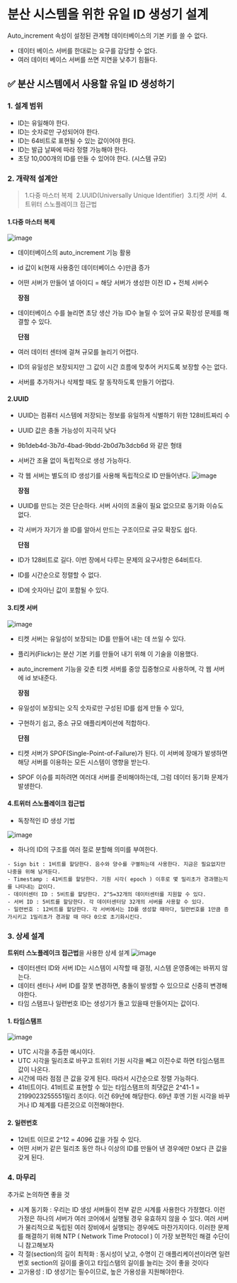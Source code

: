 
# 분산 시스템을 위한 유일 ID 생성기 설계
Auto_increment 속성이 설정된 관계형 데이터베이스의 기본 키를 쓸 수 없다.
- 데이터 베이스 서버를 한대로는 요구를 감당할 수 없다.
-  여러 데이터 베이스 서버를 쓰면 지연을 낮추기 힘들다.

## **✅ 분산 시스템에서 사용할 유일 ID 생성하기**

### 1. 설계 범위 
- ID는 유일해야 한다.
- ID는 숫자로만 구성되어야 한다.
- ID는 64비트로 표현될 수 있는 값이어야 한다.
- ID는 발급 날짜에 따라 정렬 가능해야 한다.
- 초당 10,000개의 ID를 만들 수 있어야 한다. (시스템 규모)

### 2. 개략적 설계안

> 1.다중 마스터 복제&nbsp;&nbsp;2.UUID(Universally Unique Identifier)&nbsp;&nbsp;3.티켓 서버&nbsp;&nbsp;4.트위터 스노플레이크 접근법

  #### 1.다중 마스터 복제
  ![image](https://github.com/user-attachments/assets/7cc45dea-b3ba-4720-8d9e-033498eaca82)
  - 데이터베이스의 auto_increment 기능 활용
  - id 값이 k(현재 사용중인 데이터베이스 수)만큼 증가
  - 어떤 서버가 만들어 낼 아이디 = 해당 서버가 생성한 이전 ID + 전체 서버수
    
    **장점**
  - 데이터베이스 수를 늘리면 초당 생산 가능 ID수 늘릴 수 있어 규모 확장성 문제를 해결할 수 있다.
    
    **단점**
  - 여러 데이터 센터에 걸쳐 규모를 늘리기 어렵다.
  - ID의 유일성은 보장되지만 그 값이 시간 흐름에 맞추어 커지도록 보장할 수는 없다.
  - 서버를 추가하거나 삭제할 때도 잘 동작하도록 만들기 어렵다.
    
  #### 2.UUID
  - UUID는 컴퓨터 시스템에 저장되는 정보를 유일하게 식별하기 위한 128비트짜리 수
  - UUID 값은 충돌 가능성이 지극히 낮다
  - 9b1deb4d-3b7d-4bad-9bdd-2b0d7b3dcb6d 와 같은 형태
  - 서버간 조율 없이 독립적으로 생성 가능하다.
  - 각 웹 서버는 별도의 ID 생성기를 사용해 독립적으로 ID 만들어낸다.
![image](https://github.com/user-attachments/assets/b47a7776-badb-4fa4-ae9e-498bde5493cd) 
 
    **장점**
  - UUID를 만드는 것은 단순하다. 서버 사이의 조율이 필요 없으므로 동기화 이슈도 없다.
  - 각 서버가 자기가 쓸 ID를 알아서 만드는 구조이므로 규모 확장도 쉽다.

    **단점**
  - ID가 128비트로 길다. 이번 장에서 다루는 문제의 요구사항은 64비트다.
  - ID를 시간순으로 정렬할 수 없다.
  - ID에 숫자아닌 값이 포함될 수 있다.

    
  #### 3.티켓 서버
  ![image](https://github.com/user-attachments/assets/1cc00fa5-1783-47bd-a586-355fc6dc3c85)

  - 티켓 서버는 유일성이 보장되는 ID를 만들어 내는 데 쓰일 수 있다.
  - 플리커(Flickr)는 분산 기본 키를 만들어 내기 위해 이 기술을 이용했다.
  - auto_increment 기능을 갖춘 티켓 서버를 중앙 집중형으로 사용하며, 각 웹 서버에 id 보내준다.

    **장점**
  - 유일성이 보장되는 오직 숫자로만 구성된 ID를 쉽게 만들 수 있다,
  - 구현하기 쉽고, 중소 규모 애플리케이션에 적합하다.

    **단점**
  - 티켓 서버가 SPOF(Single-Point-of-Failure)가 된다. 이 서버에 장애가 발생하면 해당 서버를 이용하는 모든 시스템이 영향을 받는다.
  - SPOF 이슈를 피하려면 여러대 서버를 준비해야하는데, 그럼 데이터 동기화 문제가 발생한다.


  #### 4.트위터 스노플레이크 접근법
  - 독창적인 ID 생성 기법

![image](https://github.com/user-attachments/assets/b62999dc-a7bf-413a-b22d-d56d9912b1dc)

  - 하나의 ID의 구조를 여러 절로 분할해 의미를 부여한다.
```
- Sign bit : 1비트를 할당한다. 음수와 양수를 구별하는데 사용한다. 지금은 필요없지만 나중을 위해 남겨둔다.
- Timestamp : 41비트를 할당한다. 기원 시각( epoch ) 이후로 몇 밀리초가 경과했는지를 나타내는 값이다.  
- 데이터센터 ID : 5비트를 할당한다. 2^5=32개의 데이터센터를 지원할 수 있다.
- 서버 ID : 5비트를 할당한다. 각 데이터센터당 32개의 서버를 사용할 수 있다.
- 일련번호 : 12비트를 할당한다. 각 서버에서는 ID를 생성할 때마다, 일련번호를 1만큼 증가시키고 1밀리초가 경과할 때 마다 0으로 초기화시킨다.
```
### 3. 상세 설계
**트위터 스노플레이크 접근법**을 사용한 상세 설계
![image](https://github.com/user-attachments/assets/cbc1b775-1ac8-4318-b86d-994b38f4f746)

- 데이터센터 ID와 서버 ID는 시스템이 시작할 때 결정, 시스템 운영중에는 바뀌지 않는다.
- 데이터 센터나 서버 ID를 잘못 변경하면, 충돌이 발생할 수 있으므로 신중히 변경해야한다.
- 타임 스탬프나 일련번호 ID는 생성기가 돌고 있을때 만들어지는 값이다.

#### 1. 타임스탬프
![image](https://github.com/user-attachments/assets/82106bb2-2d33-46df-a130-04234e5b4c8e)
- UTC 시각을 추출한 예시이다.
- UTC 시각을 밀리초로 바꾸고 트위터 기원 시각을 빼고 이진수로 하면 타임스탬프 값이 나온다.
- 시간에 따라 점점 큰 값을 갖게 된다. 따라서 시간순으로 정렬 가능하다.
- 41비트이다. 41비트로 표현할 수 있는 타임스탬프의 최댓값은 2^41-1 = 2199023255551밀리 초이다. 이건 69년에 해당한다. 69년 후엔 기원 시각을 바꾸거나 ID 체계를 다른것으로 이전해야한다.
#### 2. 일련번호
- 12비트 이므로 2^12 = 4096 값을 가질 수 있다.
- 어떤 서버가 같은 밀리초 동안 하나 이상의 ID를 만들어 낸 경우에만 0보다 큰 값을 갖게 된다.

### 4. 마무리
추가로 논의하면 좋을 것
- 시계 동기화 : 우리는 ID 생성 서버들이 전부 같은 시계를 사용한다 가정했다. 이런 가정은 하나의 서버가 여러 코어에서 실행될 경우 유효하지 않을 수 있다. 여러 서버가 물리적으로 독립된 여러 장비에서 실행되는 경우에도 마찬가지이다. 이러한 문제를 해결하기 위해 NTP ( Network Time Protocol ) 이 가장 보편적인 해결 수단이니 참고해보자
- 각 절(section)의 길이 최적화 : 동시성이 낮고, 수명이 긴 애플리케이션이라면 일련 번호 section의 길이를 줄이고 타임스탬의 길이를 늘리는 것이 좋을 것이다
- 고가용성 : ID 생성기는 필수이므로, 높은 가용성을 지원해야한다.
  
